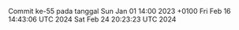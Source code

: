 Commit ke-55 pada tanggal Sun Jan 01 14:00 2023 +0100
Fri Feb 16 14:43:06 UTC 2024
Sat Feb 24 20:23:23 UTC 2024
